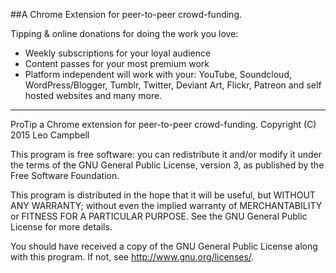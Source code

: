 ##A Chrome Extension for peer-to-peer crowd-funding.

Tipping & online donations for doing the work you love:
- Weekly subscriptions for your loyal audience
- Content passes for your most premium work
- Platform independent will work with your: YouTube, Soundcloud, WordPress/Blogger, Tumblr, Twitter, Deviant Art, Flickr, Patreon and self hosted websites and many more.

---

ProTip a Chrome extension for peer-to-peer crowd-funding.
Copyright (C) 2015 Leo Campbell

This program is free software: you can redistribute it and/or modify
it under the terms of the GNU General Public License, version 3, as
published by the Free Software Foundation.

This program is distributed in the hope that it will be useful,
but WITHOUT ANY WARRANTY; without even the implied warranty of
MERCHANTABILITY or FITNESS FOR A PARTICULAR PURPOSE.  See the
GNU General Public License for more details.

You should have received a copy of the GNU General Public License
along with this program.  If not, see <http://www.gnu.org/licenses/>.